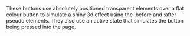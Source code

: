 These buttons use absolutely positioned transparent elements over a flat colour button to simulate a shiny 3d effect using the :before and :after pseudo elements. They also use an active state that simulates the button being pressed into the page.
